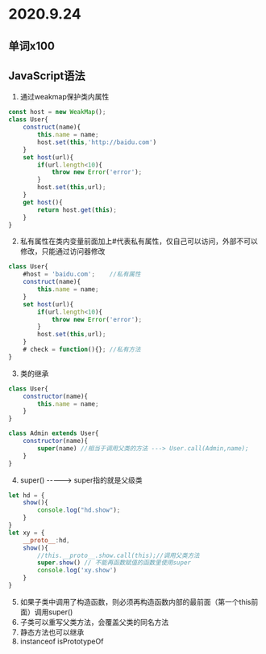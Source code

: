 # 2020.9.24

## 单词x100

## JavaScript语法

1. 通过weakmap保护类内属性

```js
const host = new WeakMap();
class User{
    construct(name){
        this.name = name;
        host.set(this,'http://baidu.com')
    }
    set host(url){
        if(url.length<10){
            throw new Error('error');
        }
        host.set(this,url);
    }
    get host(){
        return host.get(this);
    }
}
```

2. 私有属性在类内变量前面加上#代表私有属性，仅自己可以访问，外部不可以修改，只能通过访问器修改	

```js
class User{
    #host = 'baidu.com';	//私有属性 
    construct(name){
        this.name = name;
    }
    set host(url){
        if(url.length<10){
            throw new Error('error');
        }
        host.set(this,url);
    }
	# check = function(){}; //私有方法
}
```

3. 类的继承

```js
class User{
    constructor(name){
        this.name = name;
    }
}

class Admin extends User{
    constructor(name){
        super(name)	//相当于调用父类的方法 ---> User.call(Admin,name);
    }
}
```

4. super() -----> super指的就是父级类

```js
let hd = {
    show(){
        console.log("hd.show");
    }
}
let xy = {
    __proto__:hd,
    show(){
        //this.__proto__.show.call(this);//调用父类方法
        super.show() // 不能再函数赋值的函数里使用super	
        console.log('xy.show')
    }
}
```

5. 如果子类中调用了构造函数，则必须再构造函数内部的最前面（第一个this前面）调用super()
6. 子类可以重写父类方法，会覆盖父类的同名方法
7. 静态方法也可以继承
8. instanceof isPrototypeOf